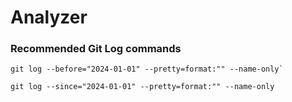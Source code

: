 # Analyzer 

### Recommended Git Log commands
```
git log --before="2024-01-01" --pretty=format:"" --name-only`

git log --since="2024-01-01" --pretty=format:"" --name-only
```